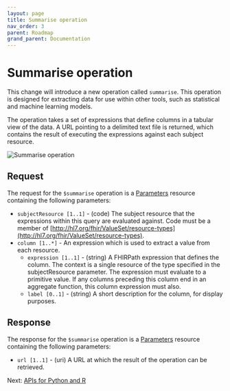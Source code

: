 ```yaml
---
layout: page
title: Summarise operation
nav_order: 3
parent: Roadmap
grand_parent: Documentation
---
```


# Summarise operation

This change will introduce a new operation called `summarise`. This operation is
designed for extracting data for use within other tools, such as statistical and
machine learning models.

The operation takes a set of expressions that define columns in a tabular view
of the data. A URL pointing to a delimited text file is returned, which contains
the result of executing the expressions against each subject resource.

<img src="/images/summarise.png" 
     srcset="/images/summarise@2x.png 2x, /images/summarise.png 1x"
     alt="Summarise operation" />

## Request

The request for the `$summarise` operation is a
[Parameters](https://hl7.org/fhir/R4/parameters.html) resource containing the
following parameters:

- `subjectResource [1..1]` - (code) The subject resource that the expressions
  within this query are evaluated against. Code must be a member of
  [http://hl7.org/fhir/ValueSet/resource-types](http://hl7.org/fhir/ValueSet/resource-types).
- `column [1..*]` - An expression which is used to extract a value from each
  resource.
  - `expression [1..1]` - (string) A FHIRPath expression that defines the
    column. The context is a single resource of the type specified in the
    subjectResource parameter. The expression must evaluate to a primitive
    value. If any columns preceding this column end in an aggregate function,
    this column expression must also.
  - `label [0..1]` - (string) A short description for the column, for display
    purposes.

## Response

The response for the `$summarise` operation is a
[Parameters](https://hl7.org/fhir/R4/parameters.html) resource containing the
following parameters:

- `url [1..1]` - (uri) A URL at which the result of the operation can be
  retrieved.

Next: [APIs for Python and R](./language-apis.html)

